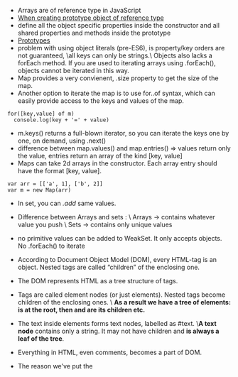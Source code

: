 * Arrays are of reference type in JavaScript
* [When creating prototype object of reference type](https://gist.github.com/happymishra/0ba5ae121273e83c5883162f26410ee3#file-prototypeissue2-js)
* define all the object specific properties inside the constructor and all shared properties and methods inside the prototype
* [Prototypes](https://hackernoon.com/prototypes-in-javascript-5bba2990e04b)
* problem with using object literals (pre-ES6), is property/key orders are not guaranteed, \\all keys can only be strings.\\
Objects also lacks a forEach method. If you are used to iterating arrays using .forEach(), objects cannot be iterated in this way.
* Map provides a very convienent, .size property to get the size of the map.
* Another option to iterate the map is to use for..of syntax, which can easily provide access to the keys and values of the map.
```
for([key,value] of m) 
  console.log(key + '=' + value)
```
  
* m.keys() returns a full-blown iterator, so you can iterate the keys one by one, on demand, using .next()
* difference between map.values() and map.entries() => values return only the value, entries return an array of the kind [key, value]
* Maps can take 2d arrays in the constructor. Each array entry should have the format [key, value].
```
var arr = [['a', 1], ['b', 2]]
var m = new Map(arr)
```
* In set, you can *.add* same values.
* Difference between Arrays and sets : 
\\ Arrays -> contains whatever value you push
\\ Sets -> contains only unique values
* no primitive values can be added to WeakSet. It only accepts objects. No .forEach() to iterate
* According to Document Object Model (DOM), every HTML-tag is an object. Nested tags are called “children” of the enclosing one.
* The DOM represents HTML as a tree structure of tags.
* Tags are called element nodes (or just elements). Nested tags become children of the enclosing ones. \\
**As a result we have a tree of elements: <html> is at the root, then <head> and <body> are its children etc.**
* The text inside elements forms text nodes, labelled as #text. 
\\**A text node** contains only a string. It may not have children and **is always a leaf of the tree**.

* Everything in HTML, even comments, becomes a part of DOM.
* The reason we've put the <script> element near the bottom of the HTML file is that HTML is loaded by the browser in the order it appears in the file. If the JavaScript is loaded first and it is supposed to affect the HTML below it, it might not work, as the JavaScript would be loaded before the HTML it is supposed to work on. Therefore, putting JavaScript near the bottom of the HTML page is often the best strategy.
*  Document Object Model (DOM) API, allows you to manipulate documents.
* Everything in JavaScript is an object, and can be stored in a variable.
* Split and join functions
  ```
  var myData = 'Manchester,London,Liverpool,Birmingham,Leeds,Carlisle';
var myArray = myData.split(',');
  var newString = myArray.join(',');

```

